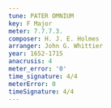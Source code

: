 ```yaml
---
tune: PATER OMNIUM
key: F Major
meter: 7.7.7.3.
composer: H. J. E. Holmes
arranger: John G. Whittier
year: 1652-1715
anacrusis: 4
meter_error: '0'
time_signature: 4/4
meterError: 0
timeSignature: 4/4
---
```


